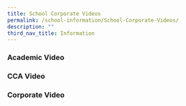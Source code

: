 ```yaml
---
title: School Corporate Videos
permalink: /school-information/School-Corporate-Videos/
description: ""
third_nav_title: Information
---
```

### **Academic Video**

### **CCA Video**

### **Corporate Video**